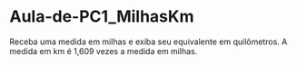 # Aula-de-PC1_MilhasKm
Receba uma medida em milhas e exiba seu equivalente em quilômetros. A medida em km é 1,609 vezes a medida em milhas.
